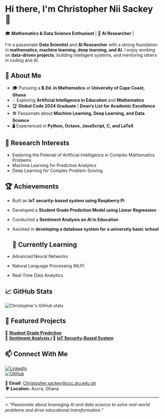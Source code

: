 # Hi there, I'm Christopher Nii Sackey 👋  

🎓 **Mathematics & Data Science Enthusiast** | 🧠 **AI Researcher** |

I'm a passionate **Data Scientist** and **AI Researcher** with a strong foundation in **mathematics, machine learning, deep learning, and AI**. I enjoy working on **data-driven projects**, building intelligent systems, and mentoring others in coding and AI.

## 🚀 About Me  
- 🎓 Pursuing a **B.Ed. in Mathematics** at **University of Cape Coast, Ghana**  
- 💡 Exploring **Artificial Intelligence in Education** and **Mathematics**  
- 🏆 **Global Code 2024 Graduate** | **Dean’s List for Academic Excellence**  
- 🛠️ Passionate about **Machine Learning, Deep Learning, and Data Science**  
- 🖥️ Experienced in **Python, Octave, JavaScript, C, and LaTeX**  

## 🔬 Research Interests  
- Exploring the Potenial of Artificial Intelligence in Complex Mathematics Problems  
- Machine Learning for Predictive Analytics  
- Deep Learning for Complex Problem-Solving  

## 🏆 Achievements  
- Built an **IoT security-based system using Raspberry Pi**  
- Developed a **Student Grade Prediction Model using Linear Regression**  
- Conducted a **Sentiment Analysis on AI in Education**  
- Assisted in **developing a database system for a university basic school**

  ## 🌱 **Currently Learning**
- Advanced Neural Networks  
- Natural Language Processing (NLP)  
- Real-Time Data Analytics 


## 📈 GitHub Stats  
![Christopher's GitHub stats](https://github-readme-stats.vercel.app/api?username=Cnsackey50&show_icons=true&theme=radical)

## 📌 Featured Projects  
🔹 [**Student Grade Prediction**](https://github.com/Cnsackey50/Student-Grade-Prediction)  
🔹 [**Sentiment Analysis i**]([https://github.com/Cnsackey50/Sentiment-Analysis-AI-Education](https://github.com/Cnsackey50/Dataton-Mining/blob/main/Text_Mining_Sentiment_Analysis_UCC%2024.ipynb))  
🔹 [**IoT Security-Based System**](https://github.com/Cnsackey50/IoT-Security-System)  

## 📫 Connect With Me  
[![LinkedIn](https://img.shields.io/badge/LinkedIn-Christopher%20Sackey-blue?style=for-the-badge&logo=linkedin)](https://www.linkedin.com/in/christopher-sackey-777b3b275)  
[![GitHub](https://img.shields.io/badge/GitHub-Cnsackey50-181717?style=for-the-badge&logo=github)](https://github.com/Cnsackey50)  

📩 **Email:** Christopher.sackey@ucc.stu.edu.gh  
🌍 **Location:** Accra, Ghana  

---

🔥 _"Passionate about leveraging AI and data science to solve real-world problems and drive educational transformation."_  


